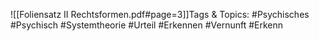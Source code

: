 
![[Foliensatz II Rechtsformen.pdf#page=3]]Tags & Topics:
   #Psychisches
   #Psychisch
   #Systemtheorie
   #Urteil
   #Erkennen
   #Vernunft
   #Erkenn